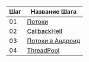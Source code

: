 | Шаг | Название Шага                           |
|-----|-----------------------------------------|
| 01  | [Потоки](./01_Prelim)                   |
| 02  | [CallbackHell](./02_CallbackHell)       | 
| 03  | [Потоки в Андроид](./03_AndroidThreads) | 
| 04  | [ThreadPool](./02_ThreadPool)           | 